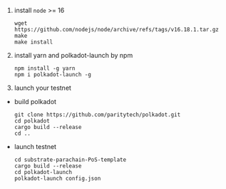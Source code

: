 
1. install `node` >= 16
	```commandline
	wget https://github.com/nodejs/node/archive/refs/tags/v16.18.1.tar.gz
	make
	make install
	```
2. install yarn and polkadot-launch by npm
	```commandline
	npm install -g yarn
	npm i polkadot-launch -g
	```
3. launch your testnet

- build polkadot
	```commandline
	git clone https://github.com/paritytech/polkadot.git
	cd polkadot
	cargo build --release
	cd ..
	```
- launch testnet
	```commandline
	cd substrate-parachain-PoS-template
 	cargo build --release
	cd polkadot-launch
	polkadot-launch config.json
	```


